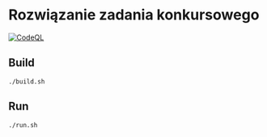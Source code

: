 # Rozwiązanie zadania konkursowego

[![CodeQL](https://github.com/artk199/ing-gt/actions/workflows/codeql.yml/badge.svg)](https://github.com/artk199/ing-gt/actions/workflows/codeql.yml)

## Build

`./build.sh`

## Run

`./run.sh`
